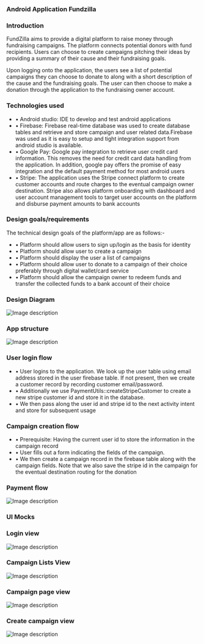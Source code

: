 ### Android Application Fundzilla

### Introduction

FundZilla aims to provide a digital platform to raise money through fundraising campaigns. The platform connects potential donors with fund recipients. Users can choose to create campaigns pitching their ideas by providing a summary of their cause and their fundraising goals. 

Upon logging onto the application, the users see a list of potential campaigns they can choose to donate to along with a short description of the cause and the fundraising goals. The user can then choose to make a donation through the application to the fundraising owner account.

### Technologies used

* •	Android studio: IDE to develop and test android applications
* •	Firebase: Firebase real-time database was used to create database tables and retrieve and store campaign and user related data.Firebase was used as it is easy to setup and tight integration support from android studio is available. 
* •	Google Pay: Google pay integration to retrieve user credit card information.
This removes the need for credit card data handling from the application. In addition, google pay offers the promise of easy integration and the default payment method for most android users
* •	Stripe: The application uses the Stripe connect platform to create customer accounts and route charges to the eventual campaign owner  destination. Stripe also allows platform onboarding with dashboard and user account management tools to target user accounts on the platform and disburse payment amounts to bank accounts

### Design goals/requirements

The technical design goals of the platform/app are as follows:-

* •	Platform should allow users to sign up/login as the basis for identity
* •	Platform should allow user to create a campaign 
* •	Platform should display the user a list of campaigns
* •	Platform should allow user to donate to a campaign of their choice preferably through digital wallet/card service
* •	Platform should allow the campaign owner to redeem funds and transfer the collected funds to a bank account of their choice

### Design Diagram
![Image description](https://github.com/prasadmegha/android-pay-fundzilla/blob/master/1.png)

### App structure
![Image description](https://github.com/prasadmegha/android-pay-fundzilla/blob/master/2.png)


### User login flow

* •	User logins to the application. We look up the user table using email address stored in the user firebase table. If not present, then we create a customer record by recording customer email/password.
* •	Additionally we use PaymentUtils::createStripeCustomer to create a new stripe customer id and store it in the database. 
* •	We then pass along the user id and stripe id to the next activity intent and store for subsequent usage

### Campaign creation flow

* •	Prerequisite: Having the current user id to store the information in the campaign record
* •	User fills out a form indicating the fields of the campaign. 
* •	We then create a campaign record in the firebase table along with the campaign fields. Note that we also save the stripe id in the campaign for the eventual destination routing for the donation

### Payment flow
![Image description](https://github.com/prasadmegha/android-pay-fundzilla/blob/master/3.png)

### UI Mocks
### Login view
![Image description](https://github.com/prasadmegha/android-pay-fundzilla/blob/master/4.png)

### Campaign Lists View
![Image description](https://github.com/prasadmegha/android-pay-fundzilla/blob/master/5.png)

### Campaign page view
![Image description](https://github.com/prasadmegha/android-pay-fundzilla/blob/master/6.png)

### Create campaign view
![Image description](https://github.com/prasadmegha/android-pay-fundzilla/blob/master/7.png)







